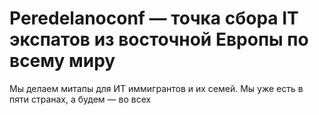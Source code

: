 # Peredelanoconf — точка сбора IT экспатов из восточной Европы по всему миру

Мы делаем митапы для ИТ иммигрантов и их семей.  Мы уже есть в пяти странах, а будем — во всех
